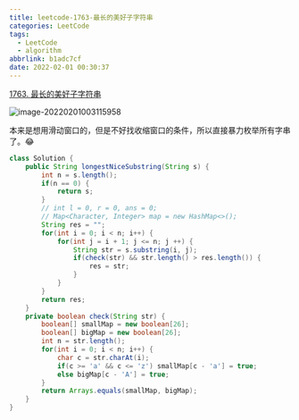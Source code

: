 ```yaml
---
title: leetcode-1763-最长的美好子字符串
categories: LeetCode
tags:
  - LeetCode
  - algorithm
abbrlink: b1adc7cf
date: 2022-02-01 00:30:37
---
```


[1763. 最长的美好子字符串](https://leetcode-cn.com/problems/longest-nice-substring/)

![image-20220201003115958](https://gitee.com/cao_ziqiang/img/raw/master/20220201003116.png)

本来是想用滑动窗口的，但是不好找收缩窗口的条件，所以直接暴力枚举所有字串了。😂

```java
class Solution {
    public String longestNiceSubstring(String s) {
        int n = s.length();
        if(n == 0) {
            return s;
        }
        // int l = 0, r = 0, ans = 0;
        // Map<Character, Integer> map = new HashMap<>();
        String res = "";
        for(int i = 0; i < n; i++) {
            for(int j = i + 1; j <= n; j ++) {
                String str = s.substring(i, j);
                if(check(str) && str.length() > res.length()) {
                    res = str;
                }
            }
        }
        return res;
    }
    private boolean check(String str) {
        boolean[] smallMap = new boolean[26];
        boolean[] bigMap = new boolean[26];
        int n = str.length();
        for(int i = 0; i < n; i++) {
            char c = str.charAt(i);
            if(c >= 'a' && c <= 'z') smallMap[c - 'a'] = true;
            else bigMap[c - 'A'] = true;
        }
        return Arrays.equals(smallMap, bigMap);
    }
}
```

